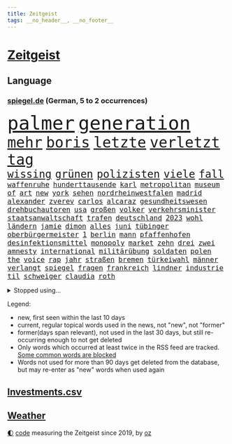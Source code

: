 ```yaml
---
title: Zeitgeist
tags: __no_header__, __no_footer__
---
```


# [Zeitgeist](https://oliz.io/zeitgeist/)

## Language

<h3><a href="https://www.spiegel.de" target="_blank">spiegel.de</a> (German, 5 to 2 occurrences)</h3>
<p style="font-family:monospace">
<span style="font-size:32pt"><a href="news_links.html#palmer" class="current">palmer</a></span>
<span style="font-size:32pt"><a href="news_links.html#generation" class="current">generation</a></span>
<br>
<span style="font-size:25pt"><a href="news_links.html#mehr" class="current">mehr</a></span>
<span style="font-size:25pt"><a href="news_links.html#boris" class="current">boris</a></span>
<span style="font-size:25pt"><a href="news_links.html#letzte" class="current">letzte</a></span>
<span style="font-size:25pt"><a href="news_links.html#verletzt" class="current">verletzt</a></span>
<span style="font-size:25pt"><a href="news_links.html#tag" class="current">tag</a></span>
<br>
<span style="font-size:18pt"><a href="news_links.html#wissing" class="current">wissing</a></span>
<span style="font-size:18pt"><a href="news_links.html#grünen" class="current">grünen</a></span>
<span style="font-size:18pt"><a href="news_links.html#polizisten" class="current">polizisten</a></span>
<span style="font-size:18pt"><a href="news_links.html#viele" class="current">viele</a></span>
<span style="font-size:18pt"><a href="news_links.html#fall" class="current">fall</a></span>
<br>
<span style="font-size:12pt"><a href="news_links.html#waffenruhe" class="current">waffenruhe</a></span>
<span style="font-size:12pt"><a href="news_links.html#hunderttausende" class="current">hunderttausende</a></span>
<span style="font-size:12pt"><a href="news_links.html#karl" class="current">karl</a></span>
<span style="font-size:12pt"><a href="news_links.html#metropolitan" class="new">metropolitan</a></span>
<span style="font-size:12pt"><a href="news_links.html#museum" class="current">museum</a></span>
<span style="font-size:12pt"><a href="news_links.html#of" class="current">of</a></span>
<span style="font-size:12pt"><a href="news_links.html#art" class="current">art</a></span>
<span style="font-size:12pt"><a href="news_links.html#new" class="current">new</a></span>
<span style="font-size:12pt"><a href="news_links.html#york" class="current">york</a></span>
<span style="font-size:12pt"><a href="news_links.html#sehen" class="current">sehen</a></span>
<span style="font-size:12pt"><a href="news_links.html#nordrheinwestfalen" class="current">nordrheinwestfalen</a></span>
<span style="font-size:12pt"><a href="news_links.html#madrid" class="current">madrid</a></span>
<span style="font-size:12pt"><a href="news_links.html#alexander" class="current">alexander</a></span>
<span style="font-size:12pt"><a href="news_links.html#zverev" class="current">zverev</a></span>
<span style="font-size:12pt"><a href="news_links.html#carlos" class="current">carlos</a></span>
<span style="font-size:12pt"><a href="news_links.html#alcaraz" class="current">alcaraz</a></span>
<span style="font-size:12pt"><a href="news_links.html#gesundheitswesen" class="current">gesundheitswesen</a></span>
<span style="font-size:12pt"><a href="news_links.html#drehbuchautoren" class="new">drehbuchautoren</a></span>
<span style="font-size:12pt"><a href="news_links.html#usa" class="current">usa</a></span>
<span style="font-size:12pt"><a href="news_links.html#großen" class="current">großen</a></span>
<span style="font-size:12pt"><a href="news_links.html#volker" class="current">volker</a></span>
<span style="font-size:12pt"><a href="news_links.html#verkehrsminister" class="current">verkehrsminister</a></span>
<span style="font-size:12pt"><a href="news_links.html#staatsanwaltschaft" class="current">staatsanwaltschaft</a></span>
<span style="font-size:12pt"><a href="news_links.html#trafen" class="current">trafen</a></span>
<span style="font-size:12pt"><a href="news_links.html#deutschland" class="current">deutschland</a></span>
<span style="font-size:12pt"><a href="news_links.html#2023" class="current">2023</a></span>
<span style="font-size:12pt"><a href="news_links.html#wohl" class="current">wohl</a></span>
<span style="font-size:12pt"><a href="news_links.html#ländern" class="current">ländern</a></span>
<span style="font-size:12pt"><a href="news_links.html#jamie" class="current">jamie</a></span>
<span style="font-size:12pt"><a href="news_links.html#dimon" class="new">dimon</a></span>
<span style="font-size:12pt"><a href="news_links.html#alles" class="current">alles</a></span>
<span style="font-size:12pt"><a href="news_links.html#juni" class="current">juni</a></span>
<span style="font-size:12pt"><a href="news_links.html#tübinger" class="new">tübinger</a></span>
<span style="font-size:12pt"><a href="news_links.html#oberbürgermeister" class="current">oberbürgermeister</a></span>
<span style="font-size:12pt"><a href="news_links.html#1" class="current">1</a></span>
<span style="font-size:12pt"><a href="news_links.html#berlin" class="current">berlin</a></span>
<span style="font-size:12pt"><a href="news_links.html#mann" class="current">mann</a></span>
<span style="font-size:12pt"><a href="news_links.html#pfaffenhofen" class="new">pfaffenhofen</a></span>
<span style="font-size:12pt"><a href="news_links.html#desinfektionsmittel" class="current">desinfektionsmittel</a></span>
<span style="font-size:12pt"><a href="news_links.html#monopoly" class="new">monopoly</a></span>
<span style="font-size:12pt"><a href="news_links.html#market" class="new">market</a></span>
<span style="font-size:12pt"><a href="news_links.html#zehn" class="current">zehn</a></span>
<span style="font-size:12pt"><a href="news_links.html#drei" class="current">drei</a></span>
<span style="font-size:12pt"><a href="news_links.html#zwei" class="current">zwei</a></span>
<span style="font-size:12pt"><a href="news_links.html#amnesty" class="current">amnesty</a></span>
<span style="font-size:12pt"><a href="news_links.html#international" class="current">international</a></span>
<span style="font-size:12pt"><a href="news_links.html#militärübung" class="current">militärübung</a></span>
<span style="font-size:12pt"><a href="news_links.html#soldaten" class="current">soldaten</a></span>
<span style="font-size:12pt"><a href="news_links.html#polen" class="current">polen</a></span>
<span style="font-size:12pt"><a href="news_links.html#the" class="current">the</a></span>
<span style="font-size:12pt"><a href="news_links.html#voice" class="current">voice</a></span>
<span style="font-size:12pt"><a href="news_links.html#rap" class="new">rap</a></span>
<span style="font-size:12pt"><a href="news_links.html#jahr" class="current">jahr</a></span>
<span style="font-size:12pt"><a href="news_links.html#straßen" class="current">straßen</a></span>
<span style="font-size:12pt"><a href="news_links.html#bremen" class="current">bremen</a></span>
<span style="font-size:12pt"><a href="news_links.html#türkeiwahl" class="current">türkeiwahl</a></span>
<span style="font-size:12pt"><a href="news_links.html#männer" class="current">männer</a></span>
<span style="font-size:12pt"><a href="news_links.html#verlangt" class="current">verlangt</a></span>
<span style="font-size:12pt"><a href="news_links.html#spiegel" class="current">spiegel</a></span>
<span style="font-size:12pt"><a href="news_links.html#fragen" class="current">fragen</a></span>
<span style="font-size:12pt"><a href="news_links.html#frankreich" class="current">frankreich</a></span>
<span style="font-size:12pt"><a href="news_links.html#lindner" class="current">lindner</a></span>
<span style="font-size:12pt"><a href="news_links.html#industrie" class="current">industrie</a></span>
<span style="font-size:12pt"><a href="news_links.html#til" class="current">til</a></span>
<span style="font-size:12pt"><a href="news_links.html#schweiger" class="current">schweiger</a></span>
<span style="font-size:12pt"><a href="news_links.html#claudia" class="current">claudia</a></span>
<span style="font-size:12pt"><a href="news_links.html#roth" class="current">roth</a></span>
</p>
<details>
<summary>Stopped using...</summary>
<p class="former" style="font-size:12pt">
gefährliche(922) leichter(922) lukaschenko(922) ausschreitungen(921) geschichten(921) insgesamt(921) reichen(921) ausländische(920) prüfung(920) taylor(920) österreichischen(920) 35(919) bekannten(919) grenzen(919) netzwerken(919) 37(918) botschaft(918) entlässt(918) eustaaten(918) flugzeug(918) kapitol(918) verlängern(918) diskutiert(917) hubschrauber(917) jagd(917) spätestens(917) verpassen(917) äußern(917) amerika(916) zeichnet(916) 44(915) beklagen(915) beschwerde(915) hinweisen(915) mitglied(915) rheinlandpfalz(915) rief(915) statement(915) abschied(914) belarussische(914) entlassung(914) kardinal(914) rainer(914) rasant(914) reduziert(914) streichen(914) verzicht(914) zählen(914) aktuell(913) covid(913) eingebrochen(913) froh(913) gefasst(913) gewaltig(913) landen(913) schlimm(913) schlimmer(913) spdpolitikerin(913) trennung(913) van(913) verschiebt(913) beschädigt(912) diesel(912) gebaut(912) gebrochen(912) kündigen(912) löste(912) regt(912) doku(911) lobt(911) theater(911) themen(911) torhüter(911) vielerorts(911) weltweiten(911) wirtschaftlichen(911) gewinner(910) kollaps(910) siegen(910) stellten(910) studierenden(910) venezuela(910) vergangene(910) hans(909) hotel(909) juli(909) teilnehmen(909) bundestrainer(908) hürden(907) impfung(907) kämpfer(907) lehnen(907) saarland(907) spekuliert(907) usschauspielerin(907) bestimmt(906) beteiligung(906) brite(906) frachter(906) geklärt(906) reagierten(906) schwierige(906) schäden(906) see(906) italienischen(905) schaffte(905) staatliche(905) geschäftsführer(904) klimapolitik(904) überholt(904) juristisch(902) kommende(902) berühmten(901) herr(901) gekauft(900) auflagen(899) bürgermeisterin(899) journalistin(899) rechtzeitig(899) erfunden(898) küstenwache(898) anzeichen(897) argentinien(896) züge(896) enge(895) heftigen(895) gemeinsames(890) frisch(889) vorteile(889) bundesverfassungsgericht(888) hohem(887) trauert(887) wusste(887) heutigen(886) stellung(886) ältere(884) spannend(883) verständnis(881) schützt(879) iranischen(878) zdf(869) entbrannt(866) 85(858) wmtitel(850) maschinen(849) cdu/csu(846) woelki(838) variante(827) rasche(818) schlaf(813) kannte(777) wolken(774) universitäten(766) abgestürzt(743) gebeten(741) long(735) joseph(728) geehrt(726) werte(718) gestanden(697) notenbank(680) schwäche(663) adac(661) arme(651) bundesrat(644) 72(642) kollision(617) immobilienmarkt(616) topmanager(615) beeinträchtigt(613) 20000(608) rätselhafte(607) parlaments(606) gerissen(602) übertragen(594) geleistet(591) haushalt(590) realität(589) staatsbesuch(585) investiert(581) hawaii(577) staatspräsident(575) fünftel(569) mehrwertsteuer(566) vorfeld(565) floyd(560) australiens(555) abkommen(553) ice(552) vermitteln(552) mehrfamilienhaus(548) briefe(547) ampelregierung(545) zurückgezogen(543) övp(543) volksverhetzung(539) saal(537) mond(531) rosa(531) erschlagen(528) härte(524) schülerin(524) ausgeben(522) gletscher(522) vatikan(513) schärfere(509) winfried(505) bundesfinanzminister(499) erwiesen(494) einziger(489) schütze(488) pink(486) ruhrgebiet(486) rasch(481) möchten(479) oscar(473) rennstall(471) einrichtungen(470) kehrtwende(466) widersprechen(458) einbrecher(456) nutzten(451) erweitert(450) hauptbahnhof(450) erneuert(445) helikopter(442) vergleichsweise(442) einheit(436) young(423) ansehen(418) jennifer(413) abgeschafft(411) zurückgewiesen(411) gelöst(410) absagen(409) zugesagt(409) abtreibungen(407) lücken(405) nebenbei(402) starkregen(397) beschuldigten(396) mutige(395) nukleare(395) jahreszeit(394) 2035(393) baustelle(393) sexualisierte(385) zeitenwende(385) unabhängig(380) angestellte(377) nationalelf(375) beben(374) zuflucht(374) verfolgung(373) arbeitslosigkeit(367) zuschauern(366) ausstieg(363) trauerfeier(363) kompensieren(362) öpnv(361) geöffnet(356) pelosi(351) lokführer(345) schlamm(342) wahre(341) wütende(341) rüsten(339) politisches(333) bedingung(332) empfohlen(332) eingesperrt(329) waggons(327) rockband(321) black(320) kühnert(317) versinkt(317) spdgeneralsekretär(315) stärksten(314) verhaftung(313) empfehlungen(312) andrew(309) anhaltende(308) drogenboss(308) jimmy(307) erdrutsche(306) gegnerin(303) weltrekord(302) osnabrück(301) profi(301) lena(298) prompt(298) schwimmen(298) staus(298) valley(298) tirol(295) dfbteam(294) schrumpfen(292) erntet(290) deutsch(289) großaufgebot(287) vorantreiben(287) kostete(284) geste(283) versorgen(283) olympiasieger(282) erich(280) entfernen(279) erlegen(277) gegensteuern(277) islamisten(275) frist(273) juristisches(273) streicheln(273) einnahme(270) fpö(270) blackout(265) globalen(265) neueste(265) aussteigen(263) eingebracht(263) äußerst(263) skifahrer(260) nachhaltigkeit(259) regensburg(259) virginia(256) 40jährige(254) positioniert(254) farce(253) leitzins(253) trailer(252) traten(252) durchs(250) erkranken(250) inselstaat(249) neukölln(248) nordsyrien(248) exweltmeister(247) studentin(246) kampfpanzer(245) spitzen(245) studieren(244) okay(240) schreitet(240) bach(238) abwehren(237) angezeigt(237) grab(237) ticketpreise(236) mississippi(235) 63(233) stromausfälle(233) töne(232) strenger(231) franz(228) verstöße(228) faktor(227) nachspiel(227) talkshow(226) anfangs(224) bauch(224) gewässer(224) unruhen(224) verbal(223) befürworten(222) entstehen(222) lenken(222) stephan(219) verbrachte(219) konten(216) skifahren(216) a7(215) fame(212) rassistischer(212) walk(212) senioren(210) 85jährige(209) beton(209) ausgestattet(208) umgekehrt(208) inspiziert(207) palästinensische(206) entzieht(205) kinderpornografie(205) spiegelrecherche(205) fußballnationalspieler(204) laufende(204) raf(204) nationaltrainer(203) winzer(203) bestimmen(202) betrogen(202) herzog(202) pflichten(202) mittelstand(201) arnold(200) königshaus(200) hall(198) hauptdarstellerin(198) krawalle(198) zahnarzt(198) 57(197) bröckelt(196) dirk(196) silicon(196) adidas(195) eingriff(195) gedreht(194) schutzmacht(194) sondertribunal(192) verzeichnen(190) liebte(189) postet(189) entführen(188) riesiges(188) eröffnete(187) datenanalyse(186) nachlass(186) wissenschaftliche(185) kulissen(183) verfilmt(183) faktisch(181) olivier(181) ohio(180) kohl(179) männliche(179) blaue(177) festnehmen(177) brutaler(176) lützerath(175) dichter(172) epidemie(172) baustellen(171) norddeutschen(171) schrauben(170) gerichts(169) eugipfel(168) fraktionschef(168) westküste(167) leere(166) operiert(166) diktatoren(165) sam(165) deutschem(164) gwyneth(164) paltrow(164) wwf(164) diversität(163) kronzeuge(163) wachsamkeit(163) zulassen(163) eric(162) nachrichtenagentur(162) reis(162) erreichbar(161) transporter(160) möglichkeit(159) widmen(159) zäh(158) filmstar(157) spion(156) weitem(156) häufigsten(155) kabine(155) kinderbücher(155) gleise(154) usfirma(153) antreibt(152) gezerrt(152) gesellschaften(151) greene(149) journal(149) klarkommen(149) luise(149) marjorie(149) transportiert(149) klebt(147) blüte(146) grundgesetz(146) 190(145) ahnen(145) anlaufen(145) hoffnungsschimmer(145) 53(144) justin(144) cyberkriminellen(143) präsidentschaftskandidatur(143) koreanischen(142) siemens(141) korrupt(140) russell(139) achtzigerjahre(138) bankmanfried(137) begegnet(137) bundesjustizminister(137) technologien(137) tomaten(137) anscheinend(136) amtsgericht(135) ehrlich(135) erfüllung(135) kleineren(135) butter(134) engländer(134) skepsis(134) ärgerlich(134) go(133) mitgliedern(133) steigern(133) dfbelf(132) hill(132) auflaufen(130) wundern(130) ghana(129) little(129) zugunglück(129) 2009(128) altersdiskriminierung(128) prozentpunkte(128) präsentation(128) schiebt(128) hintergründen(127) kapitolsturm(127) netzbetreiber(127) reformideen(127) skiurlaub(127) strafanzeige(127) falschfahrer(126) greenpeace(126) muster(125) verarbeiten(125) verleihen(125) niemanden(124) geraubt(122) überholen(122) erkennbar(121) klinsmann(121) läden(121) unterzogen(121) gefallene(120) stillen(119) verschafft(119) wuppertal(119) 165(118) berufsaussichten(118) geerbt(118) dreier(117) daniels(116) pfeifen(116) rathaus(116) runden(116) stormy(116) verwandte(116) autofahrern(115) kriegen(115) lebenszeit(115) militärhilfe(115) gelegenheit(114) rekordhoch(113) erlaubnis(112) mittelpunkt(112) stockt(112) strange(112) hürde(110) meinungen(110) salat(110) schenk(110) schimpfte(110) 2028(109) al(109) fabuliert(109) komplexe(109) weltsport(109) wendung(109) zurückzuerobern(109) änderung(109) betreffen(108) reichsbürgerszene(108) sammlungen(107) jener(106) milliardenhöhe(106) übereinstimmenden(106) gewölbe(105) moritz(105) deutschlandweit(104) pontifex(102) erweisen(101) unicef(100) aussieht(99) freundschaften(99) hoffentlich(99) rhetorik(99) stationen(99) cohen(98) erfährt(98) nachgegeben(98) rüstet(98) unpünktlich(98) ignorieren(97) missbrauchsvorwürfen(97) sicherheitsmaßnahmen(97) einträge(96) herrlich(96) interessante(95) psg(95) nowitzki(94) oberhaupt(94) residenz(94) soest(94) tate(94) gebildet(93) pablo(93) a20(92) bahngewerkschaft(92) bellevue(92) grünenchefin(92) mythos(92) panzern(92) ricarda(92) shows(92) staatsgebiet(92) befiehlt(91) einsame(91) erfahrungsbericht(91) grundnahrungsmittel(91) kloster(91) kriegsgefangenen(91) wmtriumph(91) aufhebung(90) entlang(90) flasche(90) premierministers(90) schwulen(90) träumereien(90) adam(89) alternde(89) bibel(89) flugverkehr(89) führungsschwäche(89) hübsche(89) irgendwie(89) ministers(89) riesen(89) demonstriert(88) prägten(88) rechtsreligiöse(88) eingestiegen(87) häusliche(87) königliche(87) künstlerinnen(87) schokoladenfabrik(87) studentinnen(87) unfallfahrerin(87) vandalismus(87) 66jährige(86) abstimmungen(86) bildzeitung(86) charlie(86) fdpgeneralsekretär(86) gelaunt(86) ballauf(85) baute(85) rückzugs(85) verdächtigt(85) vornamen(85) flensburg(84) orthodoxe(84) selbstverständnis(84) sophie(84) traumata(84) umfasst(84) ausstellung(83) beerdigen(83) braunkohleabbau(83) brennpunkt(83) cornwall(83) küken(83) utah(83) zwingt(83) außengrenzen(82) durchsuchung(82) eingegangen(82) fell(82) griffen(82) kohlekraftwerke(82) sektor(82) ausflügen(81) ausgewählte(81) binneni(81) busse(81) eingestampft(81) gleichgewicht(81) gros(81) herstellung(81) houellebecq(81) lederer(81) standesamt(81) anfänger(80) kultusministerkonferenz(80) pascha(80) ressentiments(80) vorgeschmack(80) vorschriften(80) überfüllten(80) ant(79) avengersstar(79) beliebtheit(79) bullerbü(79) einbruchs(79) frachtschiff(79) intel(79) parteivize(79) reanimiert(79) scheiterns(79) staatsgebiets(79) ungnade(79) fach(78) gerichtliche(78) herrschaft(78) komische(78) küsse(78) rick(78) zyklus(77) überschreiten(77) alfred(76) berge(76) exekutionen(76) hadern(76) konkurrenzkampf(76) tagelangen(76) tüfteln(76) unterhose(76) 270(75) entsprechenden(75) floh(75) kooperieren(75) kreminna(75) solch(75) uralte(75) 132(74) bahngesellschaft(74) frisches(74) kriegsgebiet(74) lindsay(74) niederländischen(74) optimistischer(74) teilzeit(74) zufälligen(74) a3(73) angeschlagen(73) belarussischer(73) bundesligisten(73) carl(73) erstellt(73) gedemütigt(73) niemeyer(73) pädagogen(73) quereinstieg(73) stellungen(73) vermeintlicher(73) verträgt(73) verwenden(73) zettel(73) gravierende(72) rate(72) transfer(72) begrüßung(71) bronchitis(71) markante(71) spitzenkoch(71) absturzstelle(70) bundeshilfen(70) elektrofahrzeugen(70) lauf(70) läufer(70) mütze(70) pfosten(70) stürmten(70) urteilen(70) verpflichten(70) völkermords(70) abbruchkante(69) billy(69) gegenstand(69) geschäftsleitung(69) johanna(69) prächtig(69) schlammlawinen(69) topklubs(69) beschlüsse(68) finanzministerin(68) irreführend(68) janet(68) oppositionspartei(68) yellen(68) autobahnprojekte(67) genre(67) kläger(67) nachhaltiger(67) niederösterreich(67) streikrecht(67) trüben(67) flächendeckenden(66) gebiss(66) lloyd(66) pilotprojekt(66) vogue(66) wissler(65) beantwortet(64) bereitstellen(64) fluggesellschaft(64) sexleben(64) überlässt(64) aufstehen(63) deutschfranzösischen(63) escobar(63) fragerunde(63) handwerker(63) media(63) obacht(63) rechtsaußen(63) rupprecht(63) schienennetz(63) wichtigere(63) herausgeben(62) kanzlerpartei(62) raste(62) vermeintliche(62) koalitionsausschuss(61) lautstark(61) multimillionär(61) usmedien(61) zutiefst(61) nicola(60) pavel(60) polizeiliche(60) saarbrücken(60) straßenbau(60) sturgeon(60) teddy(60) umgestellt(60) annähern(59) augenhöhe(59) befragten(59) bluttat(59) domenico(59) fernhalten(59) linkenchefin(59) mysteriöser(59) regierungsparteien(59) tedesco(59) terrorverdachts(59) ajax(58) bärlauch(58) koran(58) mietwagen(58) schwule(58) thorsten(58) winteroffensive(58) morty(57) packt(57) renoviert(57) roiland(57) staatenbund(57) waffenarsenal(57) wutausbrüche(57) abstiegskandidat(56) bahnhöfen(56) haftet(56) plüsch(56) uswirtschaft(56) zusammengeschlagen(56) abstiegssorgen(55) einlassen(55) gebrochene(55) geflossen(55) konzerngeschichte(55) lada(55) milo(55) rau(55) riskante(55) sondervermögen(55) vorausgegangen(55) wettbewerbe(55) zulegen(55) energiekonzerns(54) klappe(54) liegestütze(54) onlineshop(54) seniorinnen(54) sonntags(54) güterzugs(53) hindernisse(53) lives(53) lotto(53) matter(53) rekordgewinn(53) siedler(53) währenddessen(53) zweithöchste(53) dicht(52) jojo(52) leiterin(52) moyes(52) tiergarten(52) todesfall(52) trümmerteile(52) härtefallhilfen(51) kickl(51) lampedusa(51) niederlegen(51) parodiert(51) stillstehen(51) stärkt(51) tierischen(51) tourneen(51) zuckerberg(51) berechnen(50) rechner(50) sparsamer(50) teures(50) auslandsbesuch(49) usaußenministerium(49) zombies(49) zurückgedrängt(49) abschlussprüfungen(48) schwäbisch(48) uhren(48) wütenden(48) autobahnausbau(47) demonstrativ(47) vermehren(47) aktiver(46) entgleisung(46) enthielt(46) geradezu(46) glückwünsche(46) konzerthauses(46) multimilliardär(46) neuers(46) auferlegt(45) etappensieg(45) hitchcocks(45) juristin(45) petersen(45) sonnenaufgang(45) vertigo(45) klimaneutrale(44) wörth(44) abstriche(43) gedachten(43) lutz(43) mühen(43) ticketmaster(43) bemerkenswerte(42) berlinale(42) mangelhafter(42) ofen(42) say(42) wachsender(42) warnte(42) zuschlagen(42) billionen(41) exklub(41) gesichter(41) gründlich(41) herstellen(41) ansagen(40) beschlagnahmte(40) don't(40) gaygesetz(40) indigenen(40) leichtathletik(40) orangutan(40) pennsylvania(40) vermutung(40) zerknirscht(40) computerchips(39) effizient(39) konstruktiv(39) müde(39) derzeitigen(38) köln/bonn(38) rosatom(38) 1987(37) angreift(37) gejagt(37) hochschulart(37) schiffes(37) trotzig(37) wendepunkt(37) abwürgen(36) ankommen(36) ansprache(36) besserem(36) lupe(36) machbar(36) midjourney(36) schwimmt(36) ergebnissen(35) grünenvorsitzende(35) jahn(35) klebeproteste(35) ungeschlagen(35) 15jährigen(34) bebt(34) erworben(34) rheinische(34) slowenien(34) spiegelkorrespondentin(34) unlängst(34) verpassten(34) verrat(34) wissentlich(34) einkaufen(33) leichtathleten(33) miriam(33) nützt(33) pflegebedürftigen(33) space(33) stammende(33) tischt(33) entkriminalisierung(32) parker(32) roger(32) roter(32) waters(32) zoos(32) 13000(31) cyberangriffe(31) erleichterungen(31) komödie(31) mittagessen(31) snp(31) ulrike(31) achtung(30) bedrohen(30) friseur(30) hilflos(30) schwellen(30) themenpark(30) platzhirsche(29) risse(29) wagenknechts(29) wolkenkratzer(29) beliebtes(28) geschehen(28) henning(28) jeschke(28) klimaaktivist(28) newsletters(28) optimieren(28) unglücklich(28) verschwundener(28) ansichten(27) benziner(27) fechten(27) heizungspläne(27) hochzeitstag(27) jenz(27) verifiziert(27) anlegern(26) bodycams(26) hellt(26) usstützpunkt(26) wahlzettel(26) abneigung(25) eindringt(25) huwara(25) illusion(25) luke(25) miami(25) stabile(25) regierungsarbeit(24) terzić(24) ursprungs(24) verbrennerverbot(24) vergiftung(24) zwist(24) 1958(23) choupomoting(23) einlegen(23) fossiler(23) sabotage(23) ungewohnt(23) versus(23) eigentlichen(22) ertrunkenen(22) großstreiks(22) nordstreampipeline(22) pornodarstellerin(22) weibchen(22) irina(21) schotten(21) stillende(21) streitthemen(21) videospiel(21) angestiftet(20) bundesverwaltungsgericht(20) rum(20) sabine(20) verlernt(20) generalstreik(19) regierungskritiker(19) regierungspartei(19) sommerspielen(19) donau(18) geschlechter(18) intelligente(18) römischen(18) steuersenkung(18) vergangenem(18) 67jährigen(17) 68jährige(17) erkrankungen(17) heimlich(17) intensiv(17) krachte(17) kuhle(17) äußeren(17) eilverfahren(16) endometriose(16) freudenberg(16) rechnungshof(16) zwölfjährige(16) überwachungskamera(16) coronatests(15) dinosaurier(15) einzuhalten(15) existenzielle(15) kraftstoff(15) usbanken(15) europarats(14) samstagabend(14) vermieste(14) berücksichtigt(13) deutschlandreise(13) elbe(13) geschmiert(13) muslimisch(13) talk(13) unverletzt(13) kneipen(12) kopfüber(12) nachdenken(12) sofortiger(12) boykottieren(11) donauschleuse(11) inhaftieren(11) mehrtägigen(11) regionalbanken(11) sprachkritik(11) usförderprogramm(11)
</p>
</details>
<p>Legend:
<ul>
<li><span class="new">new</span>, first seen within the last 10 days</li>
<li><span class="current">current</span>, regular topical words used in the news, not "new", not "former"</li>
<li><span class="former">former(days span relevant)</span>, not used in the last 30 days, but still re-occurring enough to not get deleted</li>
<li>Only words which occurred at least twice in the RSS feed are tracked. <a href="language/filters.py">Some common words are blocked</a></li>
<li>Words not used for more than 90 days get deleted from the database, but may re-enter as "new" words when used again</li>
</ul>
</p>

## [Investments](investments.html)[.csv](investments.csv)

## [Weather](weather.html)

<footer>
<a href="javascript:toggleTheme()" class="nav">🌓</a>
<a href="https://github.com/ooz/zeitgeist">code</a> measuring the Zeitgeist since 2019, by <a href="https://oliz.io">oz</a>
</footer>
